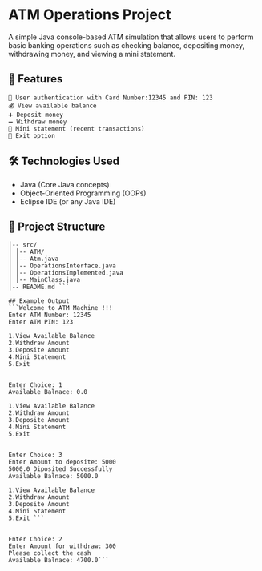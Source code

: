 # ATM Operations Project
A simple Java console-based ATM simulation that allows users to perform basic banking operations such as checking balance, depositing money, withdrawing money, and viewing a mini statement.

## 🚀 Features
    🔐 User authentication with Card Number:12345 and PIN: 123
    💰 View available balance
    ➕ Deposit money
    ➖ Withdraw money
    🧾 Mini statement (recent transactions)
    🚪 Exit option

## 🛠️ Technologies Used

+  Java (Core Java concepts)
+  Object-Oriented Programming (OOPs)
+  Eclipse IDE (or any Java IDE)

## 📂 Project Structure
``` ATM_Machine/
│-- src/
│ │-- ATM/
│ │-- Atm.java
│ │-- OperationsInterface.java
│ │-- OperationsImplemented.java
│ │-- MainClass.java
│-- README.md ```

## Example Output
```Welcome to ATM Machine !!!
Enter ATM Number: 12345
Enter ATM PIN: 123

1.View Available Balance
2.Withdraw Amount
3.Deposite Amount
4.Mini Statement
5.Exit


Enter Choice: 1
Available Balnace: 0.0

1.View Available Balance
2.Withdraw Amount
3.Deposite Amount
4.Mini Statement
5.Exit


Enter Choice: 3
Enter Amount to deposite: 5000
5000.0 Diposited Successfully
Available Balnace: 5000.0

1.View Available Balance
2.Withdraw Amount
3.Deposite Amount
4.Mini Statement
5.Exit ```


Enter Choice: 2
Enter Amount for withdraw: 300
Please collect the cash
Available Balnace: 4700.0```

